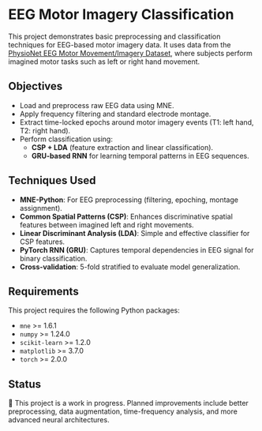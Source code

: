 # EEG Motor Imagery Classification

This project demonstrates basic preprocessing and classification techniques for EEG-based motor imagery data. It uses data from the [PhysioNet EEG Motor Movement/Imagery Dataset](https://physionet.org/content/eegmmidb/1.0.0/), where subjects perform imagined motor tasks such as left or right hand movement.

## Objectives

- Load and preprocess raw EEG data using MNE.
- Apply frequency filtering and standard electrode montage.
- Extract time-locked epochs around motor imagery events (T1: left hand, T2: right hand).
- Perform classification using:
  - **CSP + LDA** (feature extraction and linear classification).
  - **GRU-based RNN** for learning temporal patterns in EEG sequences.

## Techniques Used

- **MNE-Python**: For EEG preprocessing (filtering, epoching, montage assignment).
- **Common Spatial Patterns (CSP)**: Enhances discriminative spatial features between imagined left and right movements.
- **Linear Discriminant Analysis (LDA)**: Simple and effective classifier for CSP features.
- **PyTorch RNN (GRU)**: Captures temporal dependencies in EEG signal for binary classification.
- **Cross-validation**: 5-fold stratified to evaluate model generalization.

## Requirements

This project requires the following Python packages:

- `mne` >= 1.6.1
- `numpy` >= 1.24.0
- `scikit-learn` >= 1.2.0
- `matplotlib` >= 3.7.0
- `torch` >= 2.0.0

## Status

🧪 This project is a work in progress. Planned improvements include better preprocessing, data augmentation, time-frequency analysis, and more advanced neural architectures.
